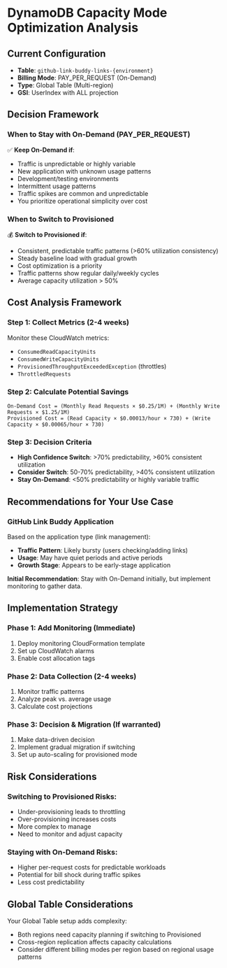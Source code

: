 # DynamoDB Capacity Mode Optimization Analysis

## Current Configuration
- **Table**: `github-link-buddy-links-{environment}`
- **Billing Mode**: PAY_PER_REQUEST (On-Demand)
- **Type**: Global Table (Multi-region)
- **GSI**: UserIndex with ALL projection

## Decision Framework

### When to Stay with On-Demand (PAY_PER_REQUEST)
✅ **Keep On-Demand if**:
- Traffic is unpredictable or highly variable
- New application with unknown usage patterns
- Development/testing environments
- Intermittent usage patterns
- Traffic spikes are common and unpredictable
- You prioritize operational simplicity over cost

### When to Switch to Provisioned
💰 **Switch to Provisioned if**:
- Consistent, predictable traffic patterns (>60% utilization consistency)
- Steady baseline load with gradual growth
- Cost optimization is a priority
- Traffic patterns show regular daily/weekly cycles
- Average capacity utilization > 50%

## Cost Analysis Framework

### Step 1: Collect Metrics (2-4 weeks)
Monitor these CloudWatch metrics:
- `ConsumedReadCapacityUnits`
- `ConsumedWriteCapacityUnits`
- `ProvisionedThroughputExceededException` (throttles)
- `ThrottledRequests`

### Step 2: Calculate Potential Savings
```
On-Demand Cost = (Monthly Read Requests × $0.25/1M) + (Monthly Write Requests × $1.25/1M)
Provisioned Cost = (Read Capacity × $0.00013/hour × 730) + (Write Capacity × $0.00065/hour × 730)
```

### Step 3: Decision Criteria
- **High Confidence Switch**: >70% predictability, >60% consistent utilization
- **Consider Switch**: 50-70% predictability, >40% consistent utilization  
- **Stay On-Demand**: <50% predictability or highly variable traffic

## Recommendations for Your Use Case

### GitHub Link Buddy Application
Based on the application type (link management):
- **Traffic Pattern**: Likely bursty (users checking/adding links)
- **Usage**: May have quiet periods and active periods
- **Growth Stage**: Appears to be early-stage application

**Initial Recommendation**: Stay with On-Demand initially, but implement monitoring to gather data.

## Implementation Strategy

### Phase 1: Add Monitoring (Immediate)
1. Deploy monitoring CloudFormation template
2. Set up CloudWatch alarms
3. Enable cost allocation tags

### Phase 2: Data Collection (2-4 weeks)
1. Monitor traffic patterns
2. Analyze peak vs. average usage
3. Calculate cost projections

### Phase 3: Decision & Migration (If warranted)
1. Make data-driven decision
2. Implement gradual migration if switching
3. Set up auto-scaling for provisioned mode

## Risk Considerations

### Switching to Provisioned Risks:
- Under-provisioning leads to throttling
- Over-provisioning increases costs
- More complex to manage
- Need to monitor and adjust capacity

### Staying with On-Demand Risks:
- Higher per-request costs for predictable workloads
- Potential for bill shock during traffic spikes
- Less cost predictability

## Global Table Considerations

Your Global Table setup adds complexity:
- Both regions need capacity planning if switching to Provisioned
- Cross-region replication affects capacity calculations
- Consider different billing modes per region based on regional usage patterns
